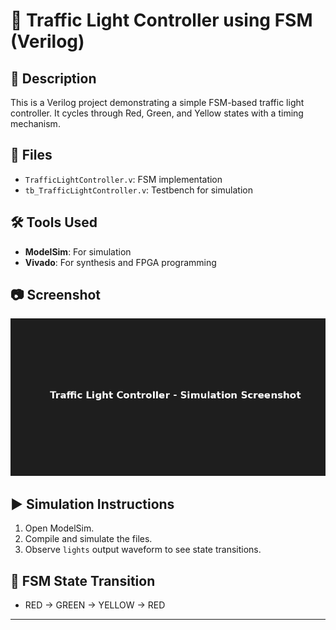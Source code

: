 # 🚦 Traffic Light Controller using FSM (Verilog)

## 📝 Description
This is a Verilog project demonstrating a simple FSM-based traffic light controller. It cycles through Red, Green, and Yellow states with a timing mechanism.

## 📁 Files
- `TrafficLightController.v`: FSM implementation
- `tb_TrafficLightController.v`: Testbench for simulation

## 🛠 Tools Used
- **ModelSim**: For simulation
- **Vivado**: For synthesis and FPGA programming

## 📷 Screenshot
![Simulation Screenshot](traffic_screenshot.png)

## ▶️ Simulation Instructions
1. Open ModelSim.
2. Compile and simulate the files.
3. Observe `lights` output waveform to see state transitions.

## 🔁 FSM State Transition
- RED → GREEN → YELLOW → RED

---

